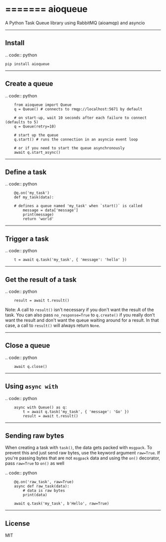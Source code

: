 =======
aioqueue
=======

A Python Task Queue library using RabbitMQ (aioamqp) and asyncio

----------
Install
----------

.. code:: python

    pip install aioqueue

--------------------
 Create a queue
--------------------

.. code:: python


        from aioqueue import Queue
        q = Queue() # connects to rmqp://localhost:5671 by default
        
        # on start-up, wait 10 seconds after each failure to connect (defaults to 5)
        q = Queue(retry=10)
        
        # start up the queue
        q.start() # runs the connection in an asyncio event loop
        
        # or if you need to start the queue asynchronously
        await q.start_async()


--------------------
 Define a task
--------------------

.. code:: python

        @q.on('my_task')
        def my_task(data):
        
        # defines a queue named 'my_task' when `start()` is called
            message = data['message']
            print(message)
            return 'world'


--------------------
 Trigger a task
--------------------

.. code:: python


        t = await q.task('my_task', { 'message': 'hello' })


------------------------------
 Get the result of a task
------------------------------

.. code:: python


        result = await t.result()

Note: A call to `result()` isn't necessary if you don't want the result of the task. You can also pass `no_response=True` to `q.create()` if you really don't want the result and don't want the queue waiting around for a result. In that case, a call to `result()` will always return `None`.

--------------------
 Close a queue
--------------------

.. code:: python


        await q.close()


--------------------
 Using `async with`
--------------------

.. code:: python


        async with Queue() as q:
            t = await q.task('my_task', { 'message': 'Go' })
            result = await t.result()


--------------------
 Sending raw bytes
--------------------


 When creating a task with `task()`, the data gets packed with `msgpack`. To prevent this and just send raw bytes, use the keyword argument `raw=True`. If you're passing bytes that are not `msgpack` data and using the `on()` decorator, pass `raw=True` to `on()` as well

.. code:: python


        @q.on('raw_task', raw=True)
        async def raw_task(data):
            # data is raw bytes
            print(data)
        
        await q.task('my_task', b'Hello', raw=True)


----------
License
----------
MIT